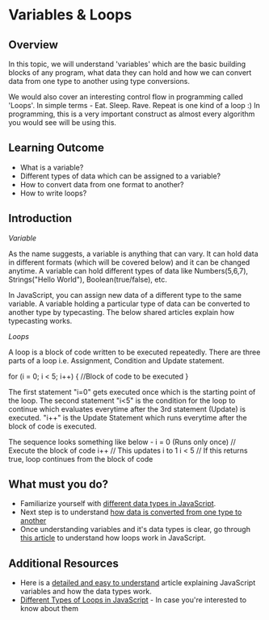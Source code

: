 # Variables & Loops

## Overview

In this topic, we will understand 'variables' which are the basic building blocks of any program, what data they can hold 
and how we can convert data from one type to another using type conversions.

We would also cover an interesting control flow in programming called 'Loops'. In simple terms - Eat. Sleep. Rave. Repeat is one kind of a loop :)
 In programming, this is a very important construct as almost every algorithm you would see will be using this.

## Learning Outcome

- What is a variable?
- Different types of data which can be assigned to a variable?
- How to convert data from one format to another?
- How to write loops?


## Introduction

*Variable*

As the name suggests, a variable is anything that can vary. It can hold data in different formats (which will be covered below) and it can be changed anytime. A variable can hold different types of data like Numbers(5,6,7), Strings("Hello World"), Boolean(true/false), etc.

In JavaScript, you can assign new data of a different type to the same variable. A variable holding a particular type of data can be converted to another type by typecasting. The below shared articles explain how typecasting works.

*Loops*

A loop is a block of code written to be executed repeatedly. There are three parts of a loop i.e. Assignment, Condition and Update statement.

for (i = 0; i < 5; i++) {
  //Block of code to be executed
}

The first statement "i=0" gets executed once which is the starting point of the loop. The second statement "i<5" is the condition for the loop to continue which evaluates everytime after the 3rd statement (Update) is executed. "i++" is the Update Statement which runs everytime after the block of code is executed.

The sequence looks something like below -
i = 0 (Runs only once)
// Execute the block of code
i++ // This updates i to 1
i < 5 // If this returns true, loop continues from the block of code


## What must you do?

-	Familiarize yourself with [different data types in JavaScript](https://www.geeksforgeeks.org/variables-datatypes-javascript/). 
-	Next step is to understand [how data is converted from one type to another](https://www.w3schools.com/js/js_type_conversion.asp)
- Once understanding variables and it's data types is clear, go through [this article](https://www.w3schools.com/js/js_loop_for.asp) to understand how loops work in JavaScript.


## Additional Resources
- Here is a [detailed and easy to understand](https://javascript.info/variables) article explaining JavaScript variables and how the data types work.
- [Different Types of Loops in JavaScript](https://www.edureka.co/blog/javascript-loops/) - In case you're interested to know about them
